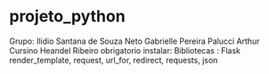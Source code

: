 # projeto_python
Grupo: Ilidio Santana de Souza Neto Gabrielle Pereira Palucci Arthur Cursino Heandel Ribeiro  obrigatorio instalar: Bibliotecas : Flask  render_template, request,  url_for,  redirect,  requests,  json
